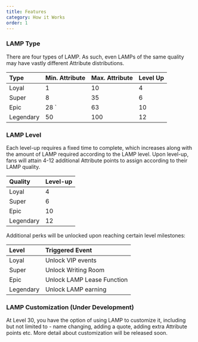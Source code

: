 ```yaml
---
title: Features
category: How it Works
order: 1
---
```


### LAMP Type

There are four types of LAMP. As such, even LAMPs of the same quality may have vastly different Attribute distributions.

<div class="code-example" markdown="1">

| Type         | Min. Attribute   | Max. Attribute   | Level Up      |
|:-------------|:-----------------|:-----------------|:--------------|
| Loyal        | 1                | 10               | 4             |
| Super        | 8                | 35               | 6             |
| Epic         | 28           `   | 63               | 10            |
| Legendary    | 50               | 100              | 12            |


### LAMP Level

Each level-up requires a fixed time to complete, which increases along with the amount of LAMP required according to the LAMP level. Upon level-up, fans will attain 4-12 additional Attribute points to assign according to their LAMP quality. 

</div>
  
| Quality       | Level-up                     | 
|:--------------|:-----------------------------|
| Loyal         | 4                            |  
| Super         | 6                            |  
| Epic          | 10                           |         
| Legendary     | 12                           | 


Additional perks will be unlocked upon reaching certain level milestones:

</div>
  
| Level         | Triggered Event              | 
|:--------------|:-----------------------------|
| Loyal         | Unlock VIP events            |  
| Super         | Unlock Writing Room          |  
| Epic          | Unlock LAMP Lease Function   |         
| Legendary     | Unlock LAMP earning          | 


### LAMP Customization (Under Development)

At Level 30, you have the option of using LAMP to customize it, including but not limited to - name changing, adding a quote, adding extra Attribute points etc. More detail about customization will be released soon.

